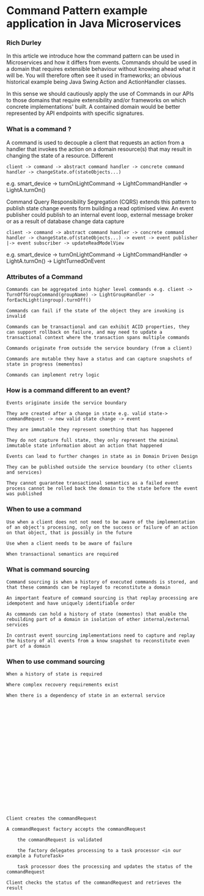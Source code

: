 # Command Pattern example application in Java Microservices

### Rich Durley

In this article we introduce how the command pattern can be used in Microservices and how it differs from events.
Commands should be used in a domain that requires extensible behaviour without knowing ahead what it will be. You will
therefore often see it used in frameworks; an obvious historical example being Java Swing Action and ActionHandler
classes.

In this sense we should cautiously apply the use of Commands in our APIs to those domains that require extensibility
and/or frameworks on which concrete implementations' built. A contained domain would be better represented by API
endpoints with specific signatures.

### What is a command ?

A command is used to decouple a client that requests an action from a handler that invokes the action on a domain
resource(s) that may result in changing the state of a resource. Different

```client -> command -> abstract command handler -> concrete command handler -> changeState.of(stateObjects...)```

e.g. smart_device -> turnOnLightCommand -> LightCommandHandler -> LightA.turnOn()

Command Query Responsibility Segregation (CQRS) extends this pattern to publish state change events form building a read
optimised view. An event publisher could publish to an internal event loop, external message broker or as a result of
database change data capture

```client -> command -> abstract command handler -> concrete command handler -> changeState.of(stateObjects...) -> event -> event publisher |-> event subscriber -> updateReadModelView```

e.g. smart_device -> turnOnLightCommand -> LightCommandHandler -> LightA.turnOn() -> LightTurnedOnEvent

### Attributes of a Command

    Commands can be aggregated into higher level commands e.g. client -> TurnOffGroupCommand(groupName) -> LightGroupHandler -> forEachLight(ingroup).turnOff() 

    Commands can fail if the state of the object they are invoking is invalid

    Commands can be transactional and can exhibit ACID properties, they can support rollback on failure, and may need to update a transactional context where the transaction spans multiple commands

    Commands originate from outside the service boundary (from a client)

    Commands are mutable they have a status and can capture snapshots of state in progress (mementos)

    Commands can implement retry logic

### How is a command different to an event?

    Events originate inside the service boundary

    They are created after a change in state e.g. valid state-> commandRequest -> new valid state change -> event

    They are immutable they represent something that has happened

    They do not capture full state, they only represent the minimal immutable state information about an action that happened

    Events can lead to further changes in state as in Domain Driven Design

    They can be published outside the service boundary (to other clients and services)

    They cannot guarantee transactional semantics as a failed event process cannot be rolled back the domain to the state before the event was published

### When to use a command

    Use when a client does not not need to be aware of the implementation of an object's processing, only on the success or failure of an action on that object, that is possibly in the future

    Use when a client needs to be aware of failure

    When transactional semantics are required

### What is command sourcing

    Command sourcing is when a history of executed commands is stored, and that these commands can be replayed to reconstitute a domain

    An important feature of command sourcing is that replay processing are idempotent and have uniquely identifiable order

    As commands can hold a history of state (momentos) that enable the rebuilding part of a domain in isolation of other internal/external services

    In contrast event sourcing implementations need to capture and replay the history of all events from a know snapshot to reconstitute even part of a domain

### When to use command sourcing

    When a history of state is required

    Where complex recovery requirements exist

    When there is a dependency of state in an external service






















    Client creates the commandRequest

    A commandRequest factory accepts the commandRequest

        the commandRequest is validated

        the factory delegates processing to a task processor <in our example a FutureTask>

        task processor does the processing and updates the status of the commandRequest

    Client checks the status of the commandRequest and retrieves the result


